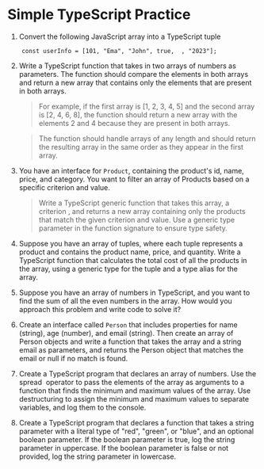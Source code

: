 # Simple TypeScript Practice

1.  Convert the following JavaScript array into a TypeScript tuple

```
    const userInfo = [101, "Ema", "John", true,  , "2023"];
```

2.  Write a TypeScript function that takes in two arrays of numbers as
    parameters. The function should compare the elements in both arrays and
    return a new array that contains only the elements that are present in both
    arrays.

    > For example, if the first array is [1, 2, 3, 4, 5] and the second array is
    > [2, 4, 6, 8], the function should return a new array with the elements 2
    > and 4 because they are present in both arrays.

    > The function should handle arrays of any length and should return the
    > resulting array in the same order as they appear in the first array.

3.  You have an interface for `Product`, containing the product's id, name,
    price, and category. You want to filter an array of Products based on a
    specific criterion and value.

    > Write a TypeScript generic function that takes this array, a criterion ,
    > and returns a new array containing only the products that match the given
    > criterion and value. Use a generic type parameter in the function
    > signature to ensure type safety.

4.  Suppose you have an array of tuples, where each tuple represents a product
    and contains the product name, price, and quantity. Write a TypeScript
    function that calculates the total cost of all the products in the array,
    using a generic type for the tuple and a type alias for the array.

5.  Suppose you have an array of numbers in TypeScript, and you want to find the
    sum of all the even numbers in the array. How would you approach this
    problem and write code to solve it?

6.  Create an interface called `Person` that includes properties for name
    (string), age (number), and email (string). Then create an array of Person
    objects and write a function that takes the array and a string email as
    parameters, and returns the Person object that matches the email or null if
    no match is found.

7.  Create a TypeScript program that declares an array of numbers. Use the
    spread  operator to pass the elements of the array as arguments to a
    function that finds the minimum and maximum values of the array. Use
    destructuring to assign the minimum and maximum values to separate
    variables, and log them to the console.

8.  Create a TypeScript program that declares a function that takes a string
    parameter with a literal type of "red", "green", or "blue", and an optional
    boolean parameter. If the boolean parameter is true, log the string
    parameter in uppercase. If the boolean parameter is false or not provided,
    log the string parameter in lowercase.
